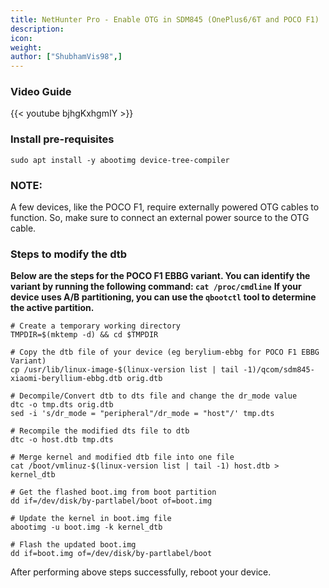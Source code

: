 ```yaml
---
title: NetHunter Pro - Enable OTG in SDM845 (OnePlus6/6T and POCO F1)
description:
icon:
weight:
author: ["ShubhamVis98",]
---
```


### Video Guide

{{< youtube bjhgKxhgmIY >}}

### Install pre-requisites

```
sudo apt install -y abootimg device-tree-compiler
```
### NOTE:

A few devices, like the POCO F1, require externally powered OTG cables to function. So, make sure to connect an external power source to the OTG cable.

### Steps to modify the dtb

**Below are the steps for the POCO F1 EBBG variant. You can identify the variant by running the following command: `cat /proc/cmdline`**
**If your device uses A/B partitioning, you can use the `qbootctl` tool to determine the active partition.**

```
# Create a temporary working directory
TMPDIR=$(mktemp -d) && cd $TMPDIR

# Copy the dtb file of your device (eg berylium-ebbg for POCO F1 EBBG Variant)
cp /usr/lib/linux-image-$(linux-version list | tail -1)/qcom/sdm845-xiaomi-beryllium-ebbg.dtb orig.dtb

# Decompile/Convert dtb to dts file and change the dr_mode value
dtc -o tmp.dts orig.dtb
sed -i 's/dr_mode = "peripheral"/dr_mode = "host"/' tmp.dts

# Recompile the modified dts file to dtb
dtc -o host.dtb tmp.dts

# Merge kernel and modified dtb file into one file
cat /boot/vmlinuz-$(linux-version list | tail -1) host.dtb > kernel_dtb

# Get the flashed boot.img from boot partition
dd if=/dev/disk/by-partlabel/boot of=boot.img

# Update the kernel in boot.img file
abootimg -u boot.img -k kernel_dtb

# Flash the updated boot.img
dd if=boot.img of=/dev/disk/by-partlabel/boot
```

After performing above steps successfully, reboot your device.
